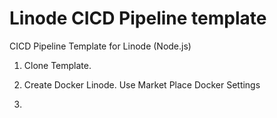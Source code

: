 # Linode CICD Pipeline template 

CICD Pipeline Template for Linode (Node.js)

1. Clone Template. 

2. Create Docker Linode.
    Use Market Place Docker Settings

3. 
